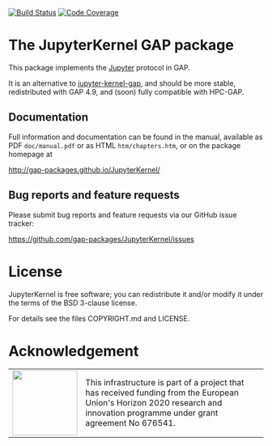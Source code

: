 [![Build Status](https://travis-ci.org/gap-packages/JupyterKernel.svg?branch=master)](https://travis-ci.org/gap-packages/JupyterKernel)
[![Code Coverage](https://codecov.io/github/gap-packages/JupyterKernel/coverage.svg?branch=master&token=)](https://codecov.io/gh/gap-packages/JupyterKernel)
# The JupyterKernel GAP package 

This package implements the [Jupyter](https://www.jupyter.org) protocol in GAP.

It is an alternative
to [jupyter-kernel-gap](https://github.com/jupyter-kernel-gap), and should be
more stable, redistributed with GAP 4.9, and (soon) fully compatible with HPC-GAP.

## Documentation

Full information and documentation can be found in the manual, available
as PDF `doc/manual.pdf` or as HTML `htm/chapters.htm`, or on the package
homepage at

  <http://gap-packages.github.io/JupyterKernel/>

## Bug reports and feature requests

Please submit bug reports and feature requests via our GitHub issue tracker:

  <https://github.com/gap-packages/JupyterKernel/issues>


# License

JupyterKernel is free software; you can redistribute it and/or modify it under
the terms of the BSD 3-clause license.

For details see the files COPYRIGHT.md and LICENSE.

# Acknowledgement

<table class="none">
<tr>
<td>
  <img src="http://opendreamkit.org/public/logos/Flag_of_Europe.svg" width="128">
</td>
<td>
  This infrastructure is part of a project that has received funding from the
  European Union's Horizon 2020 research and innovation programme under grant
  agreement No 676541.
</td>
</tr>
</table>

